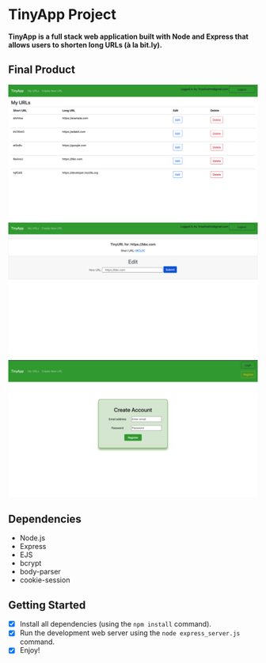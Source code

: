 # TinyApp Project

**TinyApp is a full stack web application built with Node and Express that allows users to shorten long URLs (à la bit.ly).**

## Final Product

!["Main page"](https://github.com/FedorMashoshin/tinyapp/blob/fec87cdbb24d2ce3400719f038539352a54ba5fc/docs/urlsMainPage.png)
!["Editing page"](https://github.com/FedorMashoshin/tinyapp/blob/fec87cdbb24d2ce3400719f038539352a54ba5fc/docs/editPage.png)
!["Create an account page"](https://github.com/FedorMashoshin/tinyapp/blob/fec87cdbb24d2ce3400719f038539352a54ba5fc/docs/newAccount.png)

## Dependencies

- Node.js
- Express
- EJS
- bcrypt
- body-parser
- cookie-session

## Getting Started

- [x] Install all dependencies (using the `npm install` command).
- [x] Run the development web server using the `node express_server.js` command.
- [x] Enjoy!
